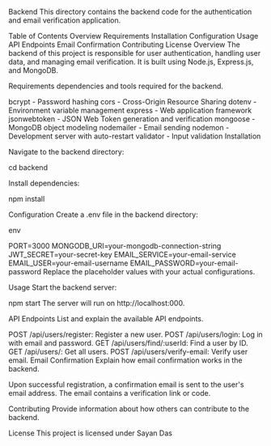 Backend
This directory contains the backend code for the authentication and email verification application.

Table of Contents
Overview
Requirements
Installation
Configuration
Usage
API Endpoints
Email Confirmation
Contributing
License
Overview
The backend of this project is responsible for user authentication, handling user data, and managing email verification. It is built using Node.js, Express.js, and MongoDB.

Requirements
dependencies and tools required for the backend.

bcrypt - Password hashing
cors - Cross-Origin Resource Sharing
dotenv - Environment variable management
express - Web application framework
jsonwebtoken - JSON Web Token generation and verification
mongoose - MongoDB object modeling
nodemailer - Email sending
nodemon - Development server with auto-restart
validator - Input validation
Installation

Navigate to the backend directory:

cd backend

Install dependencies:

npm install

Configuration
Create a .env file in the backend directory:

env

PORT=3000
MONGODB_URI=your-mongodb-connection-string
JWT_SECRET=your-secret-key
EMAIL_SERVICE=your-email-service
EMAIL_USER=your-email-username
EMAIL_PASSWORD=your-email-password
Replace the placeholder values with your actual configurations.

Usage
Start the backend server:

npm start
The server will run on http://localhost:000.

API Endpoints
List and explain the available API endpoints.

POST /api/users/register: Register a new user.
POST /api/users/login: Log in with email and password.
GET /api/users/find/:userId: Find a user by ID.
GET /api/users/: Get all users.
POST /api/users/verify-email: Verify user email.
Email Confirmation
Explain how email confirmation works in the backend.

Upon successful registration, a confirmation email is sent to the user's email address. The email contains a verification link or code.

Contributing
Provide information about how others can contribute to the backend.

License
This project is licensed under Sayan Das

